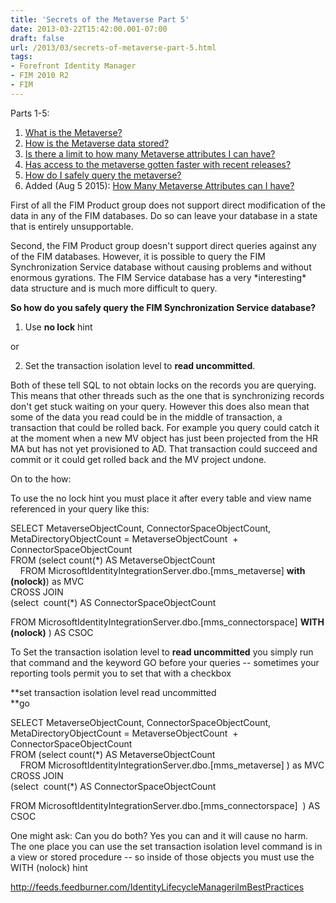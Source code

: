 ```yaml
---
title: 'Secrets of the Metaverse Part 5'
date: 2013-03-22T15:42:00.001-07:00
draft: false
url: /2013/03/secrets-of-metaverse-part-5.html
tags: 
- Forefront Identity Manager
- FIM 2010 R2
- FIM
---
```


Parts 1-5:

1.  [What is the Metaverse?](http://blog.ilmbestpractices.com/2013/02/secrets-of-metaverse-part-1.html)
2.  [How is the Metaverse data stored?](http://blog.ilmbestpractices.com/2013/02/secrets-of-metaverse-part-2.html)
3.  [Is there a limit to how many Metaverse attributes I can have?](http://blog.ilmbestpractices.com/2013/02/secrets-of-metaverse-part-3.html)
4.  [Has access to the metaverse gotten faster with recent releases?](http://blog.ilmbestpractices.com/2013/03/secrets-of-metaverse-part-4.html)
5.  [How do I safely query the metaverse?](http://blog.ilmbestpractices.com/2013/03/secrets-of-metaverse-part-5.html)
6.  Added (Aug 5 2015): [How Many Metaverse Attributes can I have?](http://blog.ilmbestpractices.com/2015/08/how-many-attributes-can-you-have-in.html)

First of all the FIM Product group does not support direct modification of the data in any of the FIM databases. Do so can leave your database in a state that is entirely unsupportable.

Second, the FIM Product group doesn't support direct queries against any of the FIM databases. However, it is possible to query the FIM Synchronization Service database without causing problems and without enormous gyrations. The FIM Service database has a very \*interesting\* data structure and is much more difficult to query.

**So how do you safely query the FIM Synchronization Service database?**

1) Use **no lock** hint

or

2) Set the transaction isolation level to **read uncommitted**.

Both of these tell SQL to not obtain locks on the records you are querying. This means that other threads such as the one that is synchronizing records don't get stuck waiting on your query. However this does also mean that some of the data you read could be in the middle of transaction, a transaction that could be rolled back. For example you query could catch it at the moment when a new MV object has just been projected from the HR MA but has not yet provisioned to AD. That transaction could succeed and commit or it could get rolled back and the MV project undone.

On to the how:

To use the no lock hint you must place it after every table and view name referenced in your query like this:

SELECT MetaverseObjectCount, ConnectorSpaceObjectCount, MetaDirectoryObjectCount = MetaverseObjectCount  + ConnectorSpaceObjectCount  
FROM (select count(\*) AS MetaverseObjectCount  
    FROM MicrosoftIdentityIntegrationServer.dbo.\[mms\_metaverse\] **with (nolock)**) as MVC  
CROSS JOIN  
(select  count(\*) AS ConnectorSpaceObjectCount

FROM MicrosoftIdentityIntegrationServer.dbo.\[mms\_connectorspace\] **WITH (nolock)** ) AS CSOC

To Set the transaction isolation level to **read uncommitted** you simply run that command and the keyword GO before your queries -- sometimes your reporting tools permit you to set that with a checkbox

**set transaction isolation level read uncommitted  
**go

SELECT MetaverseObjectCount, ConnectorSpaceObjectCount, MetaDirectoryObjectCount = MetaverseObjectCount  + ConnectorSpaceObjectCount  
FROM (select count(\*) AS MetaverseObjectCount  
    FROM MicrosoftIdentityIntegrationServer.dbo.\[mms\_metaverse\] ) as MVC  
CROSS JOIN  
(select  count(\*) AS ConnectorSpaceObjectCount

FROM MicrosoftIdentityIntegrationServer.dbo.\[mms\_connectorspace\]  ) AS CSOC

One might ask: Can you do both? Yes you can and it will cause no harm. The one place you can use the set transaction isolation level command is in a view or stored procedure -- so inside of those objects you must use the WITH (nolock) hint

http://feeds.feedburner.com/IdentityLifecycleManagerilmBestPractices